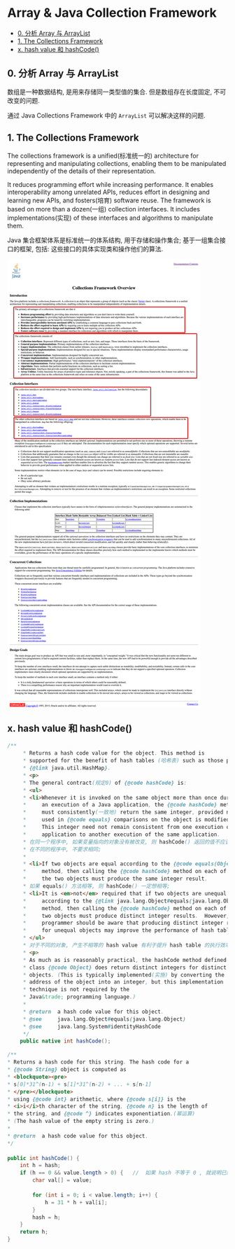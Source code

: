 # Array & Java Collection Framework

<!-- MarkdownTOC -->

- [0. 分析 Array 与 ArrayList](#0-%E5%88%86%E6%9E%90-array-%E4%B8%8E-arraylist)
- [1. The Collections Framework](#1-the-collections-framework)
- [x. hash value 和 hashCode\(\)](#x-hash-value-%E5%92%8C-hashcode)

<!-- /MarkdownTOC -->

<a name="0-%E5%88%86%E6%9E%90-array-%E4%B8%8E-arraylist"></a>
## 0. 分析 Array 与 ArrayList 
数组是一种数据结构, 是用来存储同一类型值的集合. 但是数组存在长度固定, 不可改变的问题.

通过 Java Collections Framework 中的 `ArrayList` 可以解决这样的问题.

<a name="1-the-collections-framework"></a>
## 1. The Collections Framework 

The collections framework is a unified(标准统一的) architecture for representing and manipulating collections, enabling them to be manipulated independently of the details of their representation. 

It reduces programming effort while increasing performance. It enables interoperability among unrelated APIs, reduces effort in designing and learning new APIs, and fosters(培育) software reuse. The framework is based on more than a dozen(一组) collection interfaces. It includes implementations(实现) of these interfaces and algorithms to manipulate them.

Java 集合框架体系是标准统一的体系结构, 用于存储和操作集合; 基于一组集合接口的框架, 包括: 这些接口的具体实现类和操作他们的算法.

![the overview of java colleciotn framework](./resource/collectionframework.png)


<a name="x-hash-value-%E5%92%8C-hashcode"></a>
## x. hash value 和 hashCode()

```java
/**
     * Returns a hash code value for the object. This method is
     * supported for the benefit of hash tables (哈希表) such as those provided by
     * {@link java.util.HashMap}.
     * <p>
     * The general contract(规定0) of {@code hashCode} is:
     * <ul>
     * <li>Whenever it is invoked on the same object more than once during
     *     an execution of a Java application, the {@code hashCode} method
     *     must consistently(一致地) return the same integer, provided no information
     *     used in {@code equals} comparisons on the object is modified.
     *     This integer need not remain consistent from one execution of an
     *     application to another execution of the same application.
     * 在同一个程序中, 如果变量指向的对象没有被改变, 则 hashCode() 返回的值不应该改变; 
     * 在不同的程序中, 不要求相同;
     * 
     * <li>If two objects are equal according to the {@code equals(Object)}
     *     method, then calling the {@code hashCode} method on each of
     *     the two objects must produce the same integer result.
     * 如果 equals() 方法相等, 则 hashCode() 一定想相等;
     * <li>It is <em>not</em> required that if two objects are unequal
     *     according to the {@link java.lang.Object#equals(java.lang.Object)}
     *     method, then calling the {@code hashCode} method on each of the
     *     two objects must produce distinct integer results.  However, the
     *     programmer should be aware that producing distinct integer results
     *     for unequal objects may improve the performance of hash tables.
     * </ul>
     * 对于不同的对象, 产生不相等的 hash value 有利于提升 hash table 的执行效率;
     * <p>
     * As much as is reasonably practical, the hashCode method defined by
     * class {@code Object} does return distinct integers for distinct
     * objects. (This is typically implemented(实施) by converting the internal
     * address of the object into an integer, but this implementation
     * technique is not required by the
     * Java&trade; programming language.)
     *
     * @return  a hash code value for this object.
     * @see     java.lang.Object#equals(java.lang.Object)
     * @see     java.lang.System#identityHashCode
     */
    public native int hashCode();
```





```java
/**
* Returns a hash code for this string. The hash code for a
* {@code String} object is computed as
* <blockquote><pre>
* s[0]*31^(n-1) + s[1]*31^(n-2) + ... + s[n-1]
* </pre></blockquote>
* using {@code int} arithmetic, where {@code s[i]} is the
* <i>i</i>th character of the string, {@code n} is the length of
* the string, and {@code ^} indicates exponentiation.(幂运算)
* (The hash value of the empty string is zero.)
*
* @return  a hash code value for this object.
*/

public int hashCode() {
    int h = hash;
    if (h == 0 && value.length > 0) {   //  如果 hash 不等于 0 , 就说明已经运算过了
        char val[] = value;

        for (int i = 0; i < value.length; i++) {
            h = 31 * h + val[i];
        }
        hash = h;
    }
    return h;
}
```

